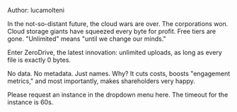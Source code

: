Author: lucamolteni

In the not-so-distant future, the cloud wars are over. The corporations won. Cloud storage giants have squeezed every byte for profit. Free tiers are gone. "Unlimited" means "until we change our minds."

Enter ZeroDrive, the latest innovation: unlimited uploads, as long as every file is exactly 0 bytes.

No data. No metadata. Just names. Why? It cuts costs, boosts "engagement metrics," and most importantly, makes shareholders very happy.

Please request an instance in the dropdown menu here. The timeout for the instance is 60s.
